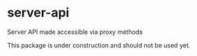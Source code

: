 # server-api

Server API made accessible via proxy methods

This package is under construction and should not be used yet.
